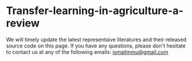 # Transfer-learning-in-agriculture-a-review
We will timely update the latest representaive literatures and their released source code on this page. If you have any questions, please don't hesitate to contact us at any of the following emails: ismailmmu@gmail.com
